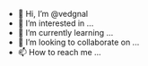- 👋 Hi, I’m @vedgnal
- 👀 I’m interested in ...
- 🌱 I’m currently learning ...
- 💞️ I’m looking to collaborate on ...
- 📫 How to reach me ...

<!---
vedgnal/vedgnal is a ✨ special ✨ repository because its `README.md` (this file) appears on your GitHub profile.
You can click the Preview link to take a look at your changes.
--->
